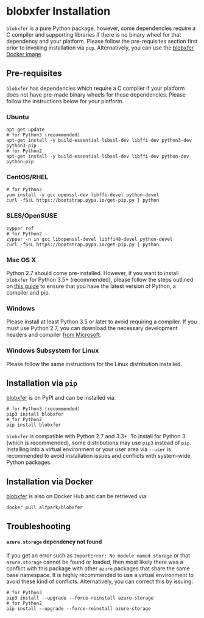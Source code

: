 # blobxfer Installation
`blobxfer` is a pure Python package, however, some dependencies require a C
compiler and supporting libraries if there is no binary wheel for that
dependency and your platform. Please follow the pre-requisites section first
prior to invoking installation via `pip`. Alternatively, you can use the
[blobxfer Docker image](https://hub.docker.com/r/alfpark/blobxfer/).

## Pre-requisites
`blobxfer` has dependencies which require a C compiler if your platform does
not have pre-made binary wheels for these dependencies. Please follow the
instructions below for your platform.

### Ubuntu
```shell
apt-get update
# for Python3 (recommended)
apt-get install -y build-essential libssl-dev libffi-dev python3-dev python3-pip
# for Python2
apt-get install -y build-essential libssl-dev libffi-dev python-dev python-pip
```

### CentOS/RHEL
```shell
# for Python2
yum install -y gcc openssl-dev libffi-devel python-devel
curl -fSsL https://bootstrap.pypa.io/get-pip.py | python
```

### SLES/OpenSUSE
```shell
zypper ref
# for Python2
zypper -n in gcc libopenssl-devel libffi48-devel python-devel
curl -fSsL https://bootstrap.pypa.io/get-pip.py | python
```

### Mac OS X
Python 2.7 should come pre-installed. However, if you want to install
`blobxfer` for Python 3.5+ (recommended), please follow the steps outlined on
[this guide](http://docs.python-guide.org/en/latest/starting/install/osx/)
to ensure that you have the latest version of Python, a compiler and pip.

### Windows
Please install at least Python 3.5 or later to avoid requiring a
compiler. If you must use Python 2.7, you can download the necessary
development headers and compiler [from Microsoft](http://aka.ms/vcpython27).

### Windows Subsystem for Linux
Please follow the same instructions for the Linux distribution installed.

## Installation via `pip`
[blobxfer](https://pypi.python.org/pypi/blobxfer) is on PyPI and can be
installed via:

```shell
# for Python3 (recommended)
pip3 install blobxfer
# for Python2
pip install blobxfer
```

`blobxfer` is compatible with Python 2.7 and 3.3+. To install for Python 3
(which is recommended), some distributions may use `pip3` instead of `pip`.
Installing into a virtual environment or your user area via `--user`
is recommended to avoid installation issues and conflicts with system-wide
Python packages.

## Installation via Docker
[blobxfer](https://hub.docker.com/r/alfpark/blobxfer/) is also on Docker
Hub and can be retrieved via:

```shell
docker pull alfpark/blobxfer
```

## Troubleshooting
#### `azure.storage` dependency not found
If you get an error such as `ImportError: No module named storage` or that
`azure.storage` cannot be found or loaded, then most likely there was a
conflict with this package with other `azure` packages that share the same
base namespace. It is highly recommended to use a virtual environment to
avoid these kind of conflicts. Alternatively, you can correct this by issuing:

```shell
# for Python3
pip3 install --upgrade --force-reinstall azure-storage
# for Python2
pip install --upgrade --force-reinstall azure-storage
```
